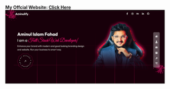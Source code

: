<b>My Offcial Website: <a href="https://www.aminulify.com/">Click Here</a>
<br>
<img src="aminulify.png"/>
